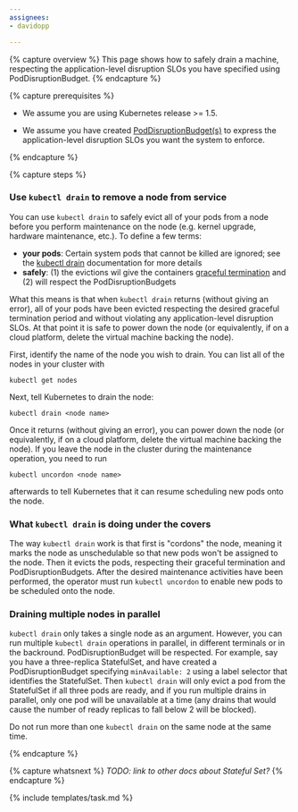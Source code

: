 ```yaml
---
assignees:
- davidopp

---
```

 
{% capture overview %}
This page shows how to safely drain a machine, respecting the application-level
disruption SLOs you have specified using PodDisruptionBudget.
{% endcapture %}

{% capture prerequisites %}

* We assume you are using Kubernetes release >= 1.5.

* We assume you have created [PodDisruptionBudget(s)](../../admin/disruptions.md) to express the
application-level disruption SLOs you want the system to enforce.

{% endcapture %}

{% capture steps %}

### Use `kubectl drain` to remove a node from service

You can use `kubectl drain` to safely evict all of your pods from a node before you perform maintenance
on the node (e.g. kernel upgrade, hardware maintenance, etc.). To define a few terms:

* **your pods**: Certain system pods that cannot be killed are ignored; see the
[kubectl drain](../../user-guide/kubectl/kubectl_drain.md) documentation for more details
* **safely**: (1) the evictions wil give the containers [graceful termination](../../user-guide/production-pods.md#lifecycle-hooks-and-termination-notice)
and (2) will respect the PodDisruptionBudgets

What this means is that when `kubectl drain` returns (without giving an error), all of
your pods have been evicted respecting the desired graceful termination period and without
violating any application-level disruption SLOs. At that point it is safe to power down
the node (or equivalently, if on a cloud platform, delete the virtual machine backing the node).

First, identify the name of the node you wish to drain. You can list all of the nodes in your cluster with
```shell
kubectl get nodes
```

Next, tell Kubernetes to drain the node:
```shell
kubectl drain <node name>
```

Once it returns (without giving an error), you can power down the node
(or equivalently, if on a cloud platform, delete the virtual machine backing the node).
If you leave the node in the cluster during the maintenance operation, you need to run
```shell
kubectl uncordon <node name>
```
afterwards to tell Kubernetes that it can resume scheduling new pods onto the node.

### What `kubectl drain` is doing under the covers

The way `kubectl drain` work is that first is "cordons" the node, meaning it marks
the node as unschedulable so that new pods won't be assigned to the node. Then it
evicts the pods, respecting their graceful termination and PodDisruptionBudgets.
After the desired maintenance activities have been performed, the operator must
run `kubectl uncordon` to enable new pods to be scheduled onto the node.

### Draining multiple nodes in parallel

`kubectl drain` only takes a single node as an argument. However, you can run multiple
`kubectl drain` operations in parallel, in different terminals or in the backround.
PodDisruptionBudget will be respected. For example, say you have a three-replica
StatefulSet, and have created a PodDisruptionBudget specifying `minAvailable: 2`
using a label selector that identifies the StatefulSet. Then `kubectl drain` will
only evict a pod from the StatefulSet if all three pods are ready, and if you run
multiple drains in parallel, only one pod will be unavailable at a time (any drains
that would cause the number of ready replicas to fall below 2 will be blocked).

Do not run more than one `kubectl drain` on the same node at the same time.


{% endcapture %}

{% capture whatsnext %}
*TODO: link to other docs about Stateful Set?*
{% endcapture %}

{% include templates/task.md %}
